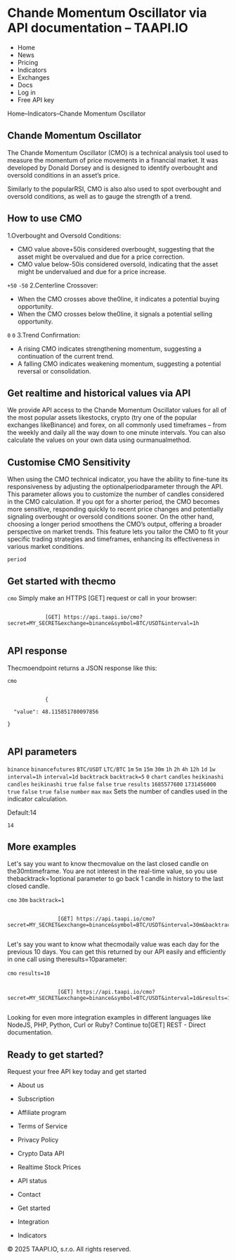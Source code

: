 # Chande Momentum Oscillator via API documentation – TAAPI.IO

- Home
- News
- Pricing
- Indicators
- Exchanges
- Docs
- Log in
- Free API key

Home–Indicators–Chande Momentum Oscillator


## Chande Momentum Oscillator
The Chande Momentum Oscillator (CMO) is a technical analysis tool used to measure the momentum of price movements in a financial market. It was developed by Donald Dorsey and is designed to identify overbought and oversold conditions in an asset’s price.

Similarly to the popularRSI, CMO is also also used to spot overbought and oversold conditions, as well as to gauge the strength of a trend.


## How to use CMO
1.Overbought and Oversold Conditions:

- CMO value above+50is considered overbought, suggesting that the asset might be overvalued and due for a price correction.
- CMO value below-50is considered oversold, indicating that the asset might be undervalued and due for a price increase.

`+50` `-50` 2.Centerline Crossover:

- When the CMO crosses above the0line, it indicates a potential buying opportunity.
- When the CMO crosses below the0line, it signals a potential selling opportunity.

`0` `0` 3.Trend Confirmation:

- A rising CMO indicates strengthening momentum, suggesting a continuation of the current trend.
- A falling CMO indicates weakening momentum, suggesting a potential reversal or consolidation.


## Get realtime and historical values via API
We provide API access to the Chande Momentum Oscillator values for all of the most popular assets likestocks, crypto (try one of the popular exchanges likeBinance) and forex, on all commonly used timeframes – from the weekly and daily all the way down to one minute intervals. You can also calculate the values on your own data using ourmanualmethod.


## Customise CMO Sensitivity
When using the CMO technical indicator, you have the ability to fine-tune its responsiveness by adjusting the optionalperiodparameter through the API. This parameter allows you to customize the number of candles considered in the CMO calculation. If you opt for a shorter period, the CMO becomes more sensitive, responding quickly to recent price changes and potentially signaling overbought or oversold conditions sooner. On the other hand, choosing a longer period smoothens the CMO’s output, offering a broader perspective on market trends. This feature lets you tailor the CMO to fit your specific trading strategies and timeframes, enhancing its effectiveness in various market conditions.

`period` 
## Get started with thecmo
`cmo` Simply make an HTTPS [GET] request or call in your browser:


```

			[GET] https://api.taapi.io/cmo?secret=MY_SECRET&exchange=binance&symbol=BTC/USDT&interval=1h
		
```

## API response
Thecmoendpoint returns a JSON response like this:

`cmo` 
```

			{
  "value": 48.115851780097856
}
		
```

## API parameters
`binance` `binancefutures` `BTC/USDT` `LTC/BTC` `1m` `5m` `15m` `30m` `1h` `2h` `4h` `12h` `1d` `1w` `interval=1h` `interval=1d` `backtrack` `backtrack=5` `0` `chart` `candles` `heikinashi` `candles` `heikinashi` `true` `false` `false` `true` `results` `1685577600` `1731456000` `true` `false` `true` `false` `number` `max` `max` Sets the number of candles used in the indicator calculation.

Default:14

`14` 
## More examples
Let's say you want to know thecmovalue on the last closed candle on the30mtimeframe. You are not interest in the real-time value, so you use thebacktrack=1optional parameter to go back 1 candle in history to the last closed candle.

`cmo` `30m` `backtrack=1` 
```

				[GET] https://api.taapi.io/cmo?secret=MY_SECRET&exchange=binance&symbol=BTC/USDT&interval=30m&backtrack=1
			
```
Let's say you want to know what thecmodaily value was each day for the previous 10 days. You can get this returned by our API easily and efficiently in one call using theresults=10parameter:

`cmo` `results=10` 
```

				[GET] https://api.taapi.io/cmo?secret=MY_SECRET&exchange=binance&symbol=BTC/USDT&interval=1d&results=10
			
```
Looking for even more integration examples in different languages like NodeJS, PHP, Python, Curl or Ruby? Continue to[GET] REST - Direct documentation.


## Ready to get started?
Request your free API key today and get started

- About us
- Subscription
- Affiliate program
- Terms of Service
- Privacy Policy
- Crypto Data API
- Realtime Stock Prices
- API status
- Contact

- Get started
- Integration
- Indicators

© 2025 TAAPI.IO, s.r.o. All rights reserved.


